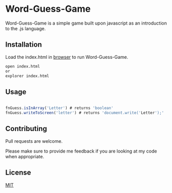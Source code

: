 # Word-Guess-Game

Word-Guess-Game is a simple game built upon javascript as an introduction to the .js language.


## Installation

Load the index.html in [browser](./index.html) to run Word-Guess-Game.

```bash
open index.html
or
explorer index.html
```

## Usage

```javascript

fnGuess.isInArray('Letter') # returns 'boolean'
fnGuess.writeToScreen('letter') # returns 'document.write('Letter');'


```

## Contributing
Pull requests are welcome. 

Please make sure to provide me feedback if you are looking at my code when appropriate.

## License
[MIT](https://choosealicense.com/licenses/mit/)
